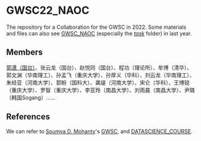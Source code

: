 # GWSC22_NAOC
The repository for a Collaboration for the GWSC in 2022.
Some materials and files can also see [GWSC_NAOC](https://github.com/guoxiaowhu/GWSC_NAOC) (especially the [*task*](https://github.com/guoxiaowhu/GWSC_NAOC/tree/main/task) folder) in last year.
## Members
[郭潇（国台）](https://github.com/guoxiaowhu)、张云龙（国台）、赵悦同（国台）、程功（理论所）、牟博（清华）、郭文渊（华南理工）、孙孟飞（重庆大学）、孙厚义（华科）、刘云龙（华南理工）、朱经亚（河南大学）、郭盼（国科大）、龚禔（河南大学）、宋仑（华科）、王博锐（重庆大学）、罗智（重庆大学）、李亚玲（南昌大学）、刘雨晨（南昌大学）、尹璐（韩国Sogang）……
## References
We can refer to [Soumya D. Mohanty](https://github.com/mohanty-sd)'s [GWSC](https://github.com/mohanty-sd/GWSC), and [DATASCIENCE_COURSE](https://github.com/mohanty-sd/DATASCIENCE_COURSE). 
